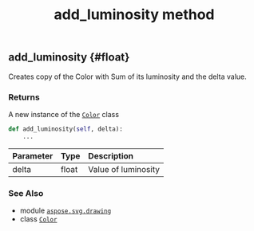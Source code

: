﻿---
title: add_luminosity method
second_title: Aspose.SVG for Python via .NET API References
description: 
type: docs
weight: 20
url: /python-net/aspose.svg.drawing/color/add_luminosity/
is_root: false
---

## add_luminosity {#float}

Creates copy of the Color with Sum of its luminosity and the delta value.


### Returns 


A new instance of the [`Color`](/svg/python-net/aspose.svg.drawing/color) class


```python
def add_luminosity(self, delta):
    ...
```


| Parameter | Type | Description |
| :- | :- | :- |
| delta | float | Value of luminosity |



### See Also
* module [`aspose.svg.drawing`](../../)
* class [`Color`](/svg/python-net/aspose.svg.drawing/color)
